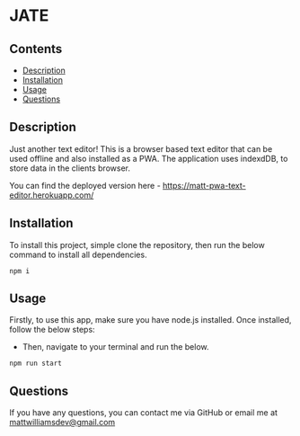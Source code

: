 # JATE

## Contents

- [Description](#Description)
- [Installation](#Installation)
- [Usage](#Usage)
- [Questions](#Questions)

## Description

Just another text editor! This is a browser based text editor that can be used offline and also installed as a PWA. The application uses indexdDB, to store data in the clients browser.

You can find the deployed version here - https://matt-pwa-text-editor.herokuapp.com/

## Installation

To install this project, simple clone the repository, then run the below command to install all dependencies.

```
npm i
```

## Usage

Firstly, to use this app, make sure you have node.js installed. Once installed, follow the below steps:

- Then, navigate to your terminal and run the below.

```
npm run start
```

## Questions

If you have any questions, you can contact me via GitHub or email me at mattwilliamsdev@gmail.com
